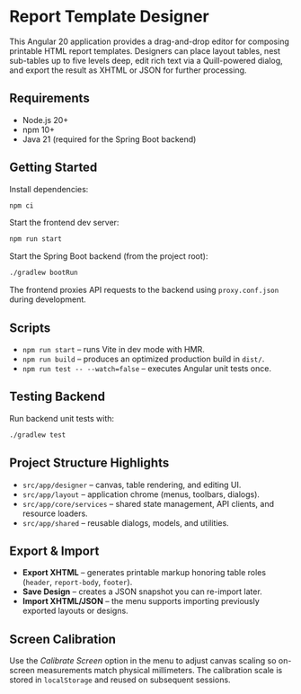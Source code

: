 # Report Template Designer

This Angular 20 application provides a drag-and-drop editor for composing printable HTML report templates. Designers can place layout tables, nest sub-tables up to five levels deep, edit rich text via a Quill-powered dialog, and export the result as XHTML or JSON for further processing.

## Requirements

- Node.js 20+
- npm 10+
- Java 21 (required for the Spring Boot backend)

## Getting Started

Install dependencies:

```bash
npm ci
```

Start the frontend dev server:

```bash
npm run start
```

Start the Spring Boot backend (from the project root):

```bash
./gradlew bootRun
```

The frontend proxies API requests to the backend using `proxy.conf.json` during development.

## Scripts

- `npm run start` – runs Vite in dev mode with HMR.
- `npm run build` – produces an optimized production build in `dist/`.
- `npm run test -- --watch=false` – executes Angular unit tests once.

## Testing Backend

Run backend unit tests with:

```bash
./gradlew test
```

## Project Structure Highlights

- `src/app/designer` – canvas, table rendering, and editing UI.
- `src/app/layout` – application chrome (menus, toolbars, dialogs).
- `src/app/core/services` – shared state management, API clients, and resource loaders.
- `src/app/shared` – reusable dialogs, models, and utilities.

## Export & Import

- **Export XHTML** – generates printable markup honoring table roles (`header`, `report-body`, `footer`).
- **Save Design** – creates a JSON snapshot you can re-import later.
- **Import XHTML/JSON** – the menu supports importing previously exported layouts or designs.

## Screen Calibration

Use the *Calibrate Screen* option in the menu to adjust canvas scaling so on-screen measurements match physical millimeters. The calibration scale is stored in `localStorage` and reused on subsequent sessions.
